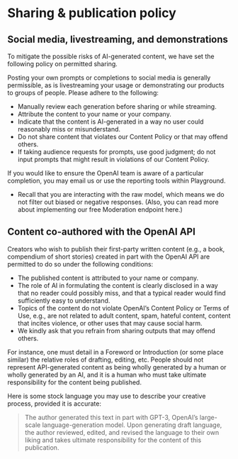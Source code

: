 # Sharing & publication policy

## Social media, livestreaming, and demonstrations

To mitigate the possible risks of AI-generated content, we have set the following policy on permitted sharing.

Posting your own prompts or completions to social media is generally permissible, as is livestreaming your usage or demonstrating our products to groups of people. Please adhere to the following:

* Manually review each generation before sharing or while streaming.
* Attribute the content to your name or your company.
* Indicate that the content is AI-generated in a way no user could reasonably miss or misunderstand.
* Do not share content that violates our Content Policy or that may offend others.
* If taking audience requests for prompts, use good judgment; do not input prompts that might result in violations of our Content Policy.

If you would like to ensure the OpenAI team is aware of a particular completion, you may email us or use the reporting tools within Playground.

* Recall that you are interacting with the raw model, which means we do not filter out biased or negative responses. (Also, you can read more about implementing our free Moderation endpoint here.)

## Content co-authored with the OpenAI API

Creators who wish to publish their first-party written content (e.g., a book, compendium of short stories) created in part with the OpenAI API are permitted to do so under the following conditions:

* The published content is attributed to your name or company.
* The role of AI in formulating the content is clearly disclosed in a way that no reader could possibly miss, and that a typical reader would find sufficiently easy to understand.
* Topics of the content do not violate OpenAI’s Content Policy or Terms of Use, e.g., are not related to adult content, spam, hateful content, content that incites violence, or other uses that may cause social harm.
* We kindly ask that you refrain from sharing outputs that may offend others.

For instance, one must detail in a Foreword or Introduction (or some place similar) the relative roles of drafting, editing, etc. People should not represent API-generated content as being wholly generated by a human or wholly generated by an AI, and it is a human who must take ultimate responsibility for the content being published.

Here is some stock language you may use to describe your creative process, provided it is accurate:

> The author generated this text in part with GPT-3, OpenAI’s large-scale language-generation model. Upon generating draft language, the author reviewed, edited, and revised the language to their own liking and takes ultimate responsibility for the content of this publication.
